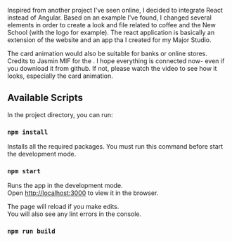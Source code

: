 Inspired from another project I've seen online, I decided to integrate React instead of Angular.
Based on an example I've found, I changed several elements in order to create a look and file related to coffee and the New School (with the logo for example). The react application is basically an extension of the website and an app tha I created for my Major Studio.

The card animation would also be suitable for banks or online stores. Credits to Jasmin MIF for the .
I hope everything is connected now- even if you download it from github. If not, please watch the video to see how it looks, especially the card animation. 

## Available Scripts

In the project directory, you can run:

### `npm install`

Installs all the required packages.
You must run this command before start the development mode.

### `npm start`

Runs the app in the development mode.<br />
Open [http://localhost:3000](http://localhost:3000) to view it in the browser.

The page will reload if you make edits.<br />
You will also see any lint errors in the console.

### `npm run build`


